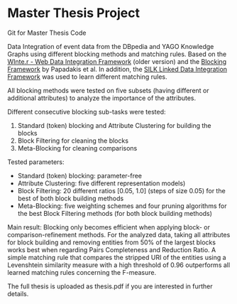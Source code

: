 # Master Thesis Project
Git for Master Thesis Code

Data Integration of event data from the DBpedia and YAGO Knowledge Graphs using different blocking methods and matching rules.
Based on the <a href="https://github.com/olehmberg/winter">WInte.r - Web Data Integration Framework</a> (older version) and the 
<a href="http://l3s.de/~papadakis/erFramework.html">Blocking Framework</a> by Papadakis et al.
In addition, the <a href="http://silkframework.org/">SILK Linked Data Integration Framework</a> was used to learn different matching rules.

All blocking methods were tested on five subsets (having different or additional attributes) to analyze the importance of the attributes.

Different consecutive blocking sub-tasks were tested:
<ol>
<li>Standard (token) blocking and Attribute Clustering for building the blocks</li>
<li>Block Filtering for cleaning the blocks</li>
<li>Meta-Blocking for cleaning comparisons</li>
</ol>

Tested parameters:
<ul>
<li>Standard (token) blocking: parameter-free</li>
<li>Attribute Clustering: five different representation models)</li>
<li>Block Filtering: 20 different ratios [0.05, 1.0] (steps of size 0.05) for the best of both block building methods</li>
<li>Meta-Blocking: five weighting schemes and four pruning algorithms for the best Block Filtering methods (for both block building methods)</li> 
</ul>

Main result: 
Blocking only becomes efficient when applying block- or comparison-refinement methods. 
For the analyzed data, taking all attributes for block building and removing entities from 50% of the largest blocks works best when regarding Pairs Completeness and Reduction Ratio. 
A simple matching rule that compares the stripped URI of the entities using a Levenshtein similarity measure with a high threshold of 0.96 outperforms all learned matching rules concerning the F-measure.

The full thesis is uploaded as thesis.pdf if you are interested in further details.
